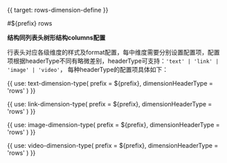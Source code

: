 {{ target: rows-dimension-define }}

#${prefix} rows

**结构同列表头树形结构columns配置**

行表头对应各级维度的样式及format配置，每中维度需要分别设置配置项，配置项根据headerType不同有略微差别，headerType可支持：`'text' | 'link' | 'image' | 'video'`， 每种headerType的配置项具体如下：


{{ use: text-dimension-type(
    prefix = ${prefix},
    dimensionHeaderType = 'rows'
) }}

{{ use: link-dimension-type(
    prefix = ${prefix},
    dimensionHeaderType = 'rows'
) }}

{{ use: image-dimension-type(
    prefix = ${prefix},
    dimensionHeaderType = 'rows'
) }}

{{ use: video-dimension-type(
    prefix = ${prefix},
    dimensionHeaderType = 'rows'
) }}

